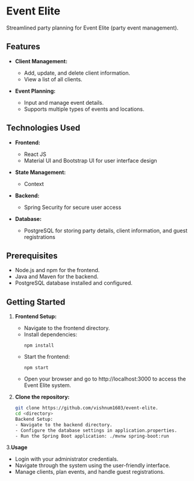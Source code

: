 # Event Elite

Streamlined party planning for Event Elite (party event management).

## Features

- **Client Management:**
  - Add, update, and delete client information.
  - View a list of all clients.

- **Event Planning:**
  - Input and manage event details.
  - Supports multiple types of events and locations.

## Technologies Used

- **Frontend:**
  - React JS
  - Material UI and Bootstrap UI for user interface design

- **State Management:**
  - Context

- **Backend:**
  - Spring Security for secure user access

- **Database:**
  - PostgreSQL for storing party details, client information, and guest registrations

## Prerequisites

- Node.js and npm for the frontend.
- Java and Maven for the backend.
- PostgreSQL database installed and configured.

## Getting Started

1. **Frontend Setup:**

   - Navigate to the frontend directory.
   - Install dependencies: 
     ```
     npm install
     ```
   - Start the frontend: 
     ```
     npm start
     ```
   - Open your browser and go to http://localhost:3000 to access the Event Elite system.

2. **Clone the repository:**

   ```bash
   git clone https://github.com/vishnum1603/event-elite.
   cd <directory>
   Backend Setup:
   - Navigate to the backend directory.
   - Configure the database settings in application.properties.
   - Run the Spring Boot application: ./mvnw spring-boot:run

3.**Usage**
  - Login with your administrator credentials.
  - Navigate through the system using the user-friendly interface.
  - Manage clients, plan events, and handle guest registrations.
